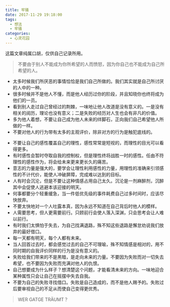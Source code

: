 ```yaml
---
title: 牢骚
date: 2017-11-29 19:18:00
tags:
  - 想法
  - 牢骚
categories:
  - 心灵花园
---
```


这篇文章纯属口胡，仅供自己记录所用。

> 不要由于别人不能成为你所希望的人而愤怒，因为你自己也不能成为自己所希望的人。

* 太多时候我们所厌恶的事情恰恰是我们自己所做的。我们其实就是自己所讨厌的人中的一种。
* 很多时候并不是他人不懂，而是他人经历过你的阶段，并且知晓你也终将成为他们的一员。
* 看到别人走过自己曾经过的荆棘，一味地让他人改道是没有意义的。一是没有相关的阅历，理论也没有意义；二是失败的经历对人生也会有非凡的价值。
* 多为他人着想，不要让自己成为他人未来的绊脚石，正向我们自己希望他人所做的一样。
* 不要对他人的行为带有太多的主观评价，除非对方的行为是触犯底线的。
<!-- more -->
* 不要让自己的感性覆盖自己的理性，感性常常是短视的，而理性的目光可以看得更多。
* 有时感性会暂时夺取自我的控制权，但是理性终将战胜一时的感性。任由不符理性的感性作为，将会给未来更来更长久的痛苦。
* 意志的力量是强大的，要学会让理性利用感性的力量，用理性的准确来引领感性的不计代价，能使人冲破屏障，完成难以达到的目标。
* 人有时会沉沦，但是不要让这种情感占用自己太久。沉沦是一剂麻醉剂，沉醉其中会促使人逃避本该迎接的明天。
* 何事都要分个轻重缓急，当一件低优先级的事件耗费自己过多时间时，应该尽快放弃。
* 不要太快地对一个人吐露本真，因为永远不知道在自己背后时他人的模样。
* 人需要思考，但人更需要前行。只顾前行会使人落入深渊，只会思考会让人难以前行。
* 有时我们太惧怕于失去，为自己找满退路，殊不知这些退路是懈怠劝说我们放弃的最好借口。
* 每一天都有明天，每个人都有未来。
* 当人回首过去时，都会感觉过去的自己不可理喻，殊不知情感是相对的，用不同时期的自我评价同样的行为是没有意义的。
* 失败给我们带来的不是黑暗，是走向未来的力量。不要因为失败而对一切失去希望，也不要因为失败而充满对他人的仇恨。
* 自己想要成为什么样子？想清楚这个问题，才能看清未来的方向。一味地迎合某种属性只会让自己在摇摆中失去自我。
* 不要为自己的失败寻找借口。失败是自己造成的，而不是他人赐予的。失败过后要审视自己的不足从而使自己变得更优秀。

> WER GATGE TRÄUMT？
